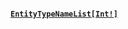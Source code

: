 #### [`EntityTypeNameList`](#)<Bullet />[`[Int!]`](docs/graphql/scalars/int) <Badge class="secondary" text="list"/> <Badge class="secondary" text="scalar"/>
> 
> 